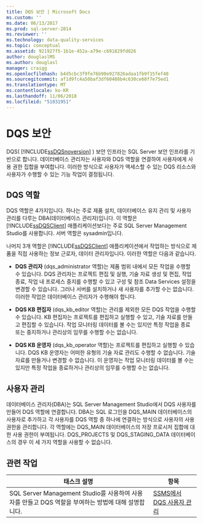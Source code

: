 ```yaml
---
title: DQS 보안 | Microsoft Docs
ms.custom: ''
ms.date: 06/13/2017
ms.prod: sql-server-2014
ms.reviewer: ''
ms.technology: data-quality-services
ms.topic: conceptual
ms.assetid: 921927f5-1b1e-452a-a79e-c691829fd826
author: douglaslMS
ms.author: douglasl
manager: craigg
ms.openlocfilehash: b4d5cbc3f9fe76b90e927826adaa1fb9f15fef48
ms.sourcegitcommit: af1d9fc4a50baf3df60488b4c630ce68f7e75ed1
ms.translationtype: MT
ms.contentlocale: ko-KR
ms.lasthandoff: 11/06/2018
ms.locfileid: "51031951"
---
```

# <a name="dqs-security"></a>DQS 보안
  DQS( [!INCLUDE[ssDQSnoversion](../includes/ssdqsnoversion-md.md)] ) 보안 인프라는 SQL Server 보안 인프라를 기반으로 합니다. 데이터베이스 관리자는 사용자와 DQS 역할을 연결하여 사용자에게 사용 권한 집합을 부여합니다. 이러한 방식으로 사용자가 액세스할 수 있는 DQS 리소스와 사용자가 수행할 수 있는 기능 작업이 결정됩니다.  
  
## <a name="dqs-roles"></a>DQS 역할  
 DQS 역할은 4가지입니다. 하나는 주로 제품 설치, 데이터베이스 유지 관리 및 사용자 관리를 다루는 DBA(데이터베이스 관리자)입니다. 이 역할은 [!INCLUDE[ssDQSClient](../includes/ssdqsclient-md.md)] 애플리케이션보다는 주로 SQL Server Management Studio를 사용합니다. 서버 역할은 sysadmin입니다.  
  
 나머지 3개 역할은 [!INCLUDE[ssDQSClient](../includes/ssdqsclient-md.md)] 애플리케이션에서 작업하는 방식으로 제품을 직접 사용하는 정보 근로자, 데이터 관리자입니다. 이러한 역할은 다음과 같습니다.  
  
-   **DQS 관리자** (dqs_administrator 역할)는 제품 범위 내에서 모든 작업을 수행할 수 있습니다. DQS 관리자는 프로젝트 편집 및 실행, 기술 자료 생성 및 편집, 작업 종료, 작업 내 프로세스 중지를 수행할 수 있고 구성 및 참조 Data Services 설정을 변경할 수 있습니다. 그러나 서버를 설치하거나 새 사용자를 추가할 수는 없습니다. 이러한 작업은 데이터베이스 관리자가 수행해야 합니다.  
  
-   **DQS KB 편집자** (dqs_kb_editor 역할)는 관리를 제외한 모든 DQS 작업을 수행할 수 있습니다. KB 편집자는 프로젝트를 편집하고 실행할 수 있고, 기술 자료를 만들고 편집할 수 있습니다. 작업 모니터링 데이터를 볼 수는 있지만 특정 작업을 종료 또는 중지하거나 관리상의 임무를 수행할 수는 없습니다.  
  
-   **DQS KB 운영자** (dqs_kb_operator 역할)는 프로젝트를 편집하고 실행할 수 있습니다. DQS KB 운영자는 어떠한 유형의 기술 자료 관리도 수행할 수 없습니다. 기술 자료를 만들거나 변경할 수 없습니다. 이 운영자는 작업 모니터링 데이터를 볼 수는 있지만 특정 작업을 종료하거나 관리상의 임무를 수행할 수는 없습니다.  
  
## <a name="user-management"></a>사용자 관리  
 데이터베이스 관리자(DBA)는 SQL Server Management Studio에서 DQS 사용자를 만들어 DQS 역할에 연결합니다. DBA는 SQL 로그인을 DQS_MAIN 데이터베이스의 사용자로 추가하고 각 사용자를 DQS 역할 중 하나에 연결하는 방식으로 사용자의 사용 권한을 관리합니다. 각 역할에는 DQS_MAIN 데이터베이스의 저장 프로시저 집합에 대한 사용 권한이 부여됩니다. DQS_PROJECTS 및 DQS_STAGING_DATA 데이터베이스의 경우 이 세 가지 역할을 사용할 수 없습니다.  
  
## <a name="related-tasks"></a>관련 작업  
  
|태스크 설명|항목|  
|----------------------|-----------|  
|SQL Server Management Studio를 사용하여 사용자를 만들고 DQS 역할을 부여하는 방법에 대해 설명합니다.|[SSMS에서 DQS 사용자 관리](../../2014/data-quality-services/manage-dqs-users-in-ssms.md)|  
  
  
